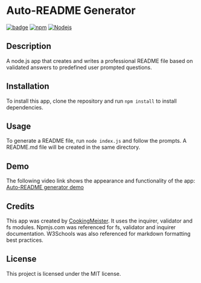 # Auto-README Generator

[![badge](https://img.shields.io/badge/license-MIT-brightgreen.svg)](https://opensource.org/licenses/MIT)
[![npm](https://img.shields.io/badge/npm-v10.2.3-blue.svg)](https://www.npmjs.com)
[![Nodejs](https://img.shields.io/badge/node.js-v20.10.0-yellow.svg)](https://nodejs.org/)

## Description

A node.js app that creates and writes a professional README file based on validated answers to predefined user prompted questions.

## Installation

To install this app, clone the repository and run `npm install` to install dependencies.

## Usage

To generate a README file, run `node index.js` and follow the prompts. A README.md file will be created in the same directory.

## Demo

The following video link shows the appearance and functionality of the app: [Auto-README generator demo](https://www......)

## Credits

This app was created by [CookingMeister](https://github.com/cookingmeister). It uses the inquirer, validator and fs modules. Npmjs.com was referenced for fs, validator and inquirer documentation. W3Schools was also referenced for markdown formatting best practices.

## License

This project is licensed under the MIT license.
